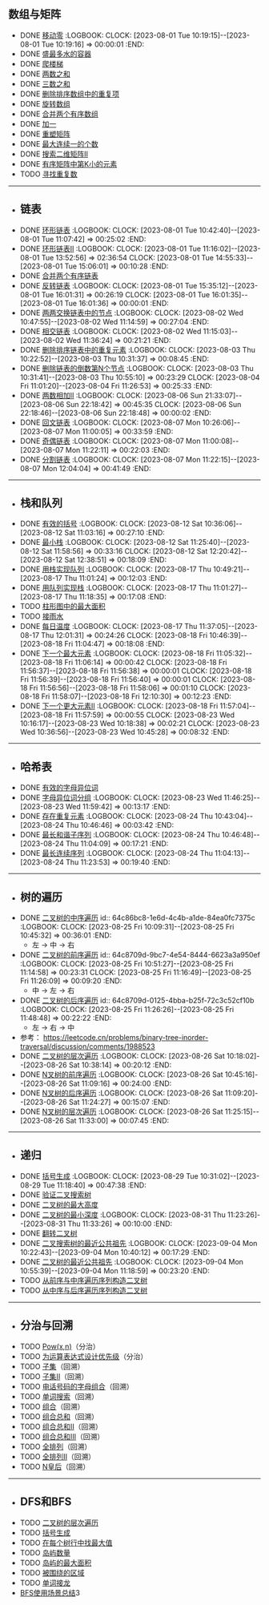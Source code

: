 ## 数组与矩阵
- DONE [移动零](https://leetcode-cn.com/problems/move-zeroes/)
  :LOGBOOK:
  CLOCK: [2023-08-01 Tue 10:19:15]--[2023-08-01 Tue 10:19:16] =>  00:00:01
  :END:
- DONE [盛最多水的容器](https://leetcode-cn.com/problems/container-with-most-water/)
- DONE [爬楼梯](https://leetcode-cn.com/problems/climbing-stairs/)
- DONE [两数之和](https://leetcode-cn.com/problems/two-sum/)
- DONE [三数之和](https://leetcode-cn.com/problems/3sum/)
- DONE [删除排序数组中的重复项](https://leetcode-cn.com/problems/remove-duplicates-from-sorted-array/)
- DONE [旋转数组](https://leetcode-cn.com/problems/rotate-array/)
- DONE [合并两个有序数组](https://leetcode-cn.com/problems/merge-sorted-array/)
- DONE [加一](https://leetcode.cn/problems/plus-one/)
- DONE [重塑矩阵](https://leetcode-cn.com/problems/reshape-the-matrix/)
- DONE [最大连续一的个数](https://leetcode-cn.com/problems/max-consecutive-ones/)
- DONE [搜索二维矩阵II](https://leetcode-cn.com/problems/search-a-2d-matrix-ii/)
- DONE [有序矩阵中第K小的元素](https://leetcode-cn.com/problems/kth-smallest-element-in-a-sorted-matrix/)
- TODO [寻找重复数](https://leetcode-cn.com/problems/find-the-duplicate-number/)
- ---
- ## 链表
- DONE [环形链表](https://leetcode-cn.com/problems/linked-list-cycle/)
  :LOGBOOK:
  CLOCK: [2023-08-01 Tue 10:42:40]--[2023-08-01 Tue 11:07:42] =>  00:25:02
  :END:
- DONE [环形链表II](https://leetcode-cn.com/problems/linked-list-cycle-ii/)
  :LOGBOOK:
  CLOCK: [2023-08-01 Tue 11:16:02]--[2023-08-01 Tue 13:52:56] =>  02:36:54
  CLOCK: [2023-08-01 Tue 14:55:33]--[2023-08-01 Tue 15:06:01] =>  00:10:28
  :END:
- DONE [合并两个有序链表](https://leetcode-cn.com/problems/merge-two-sorted-lists/)
- DONE [反转链表](https://leetcode-cn.com/problems/reverse-linked-list/)
  :LOGBOOK:
  CLOCK: [2023-08-01 Tue 15:35:12]--[2023-08-01 Tue 16:01:31] =>  00:26:19
  CLOCK: [2023-08-01 Tue 16:01:35]--[2023-08-01 Tue 16:01:36] =>  00:00:01
  :END:
- DONE [两两交换链表中的节点](https://leetcode-cn.com/problems/swap-nodes-in-pairs/)
  :LOGBOOK:
  CLOCK: [2023-08-02 Wed 10:47:55]--[2023-08-02 Wed 11:14:59] =>  00:27:04
  :END:
- DONE [相交链表](https://leetcode-cn.com/problems/intersection-of-two-linked-lists/)
  :LOGBOOK:
  CLOCK: [2023-08-02 Wed 11:15:03]--[2023-08-02 Wed 11:36:24] =>  00:21:21
  :END:
- DONE [删除排序链表中的重复元素](https://leetcode-cn.com/problems/remove-duplicates-from-sorted-list/)
  :LOGBOOK:
  CLOCK: [2023-08-03 Thu 10:22:52]--[2023-08-03 Thu 10:31:37] =>  00:08:45
  :END:
- DONE [删除链表的倒数第N个节点](https://leetcode-cn.com/problems/remove-nth-node-from-end-of-list/)
  :LOGBOOK:
  CLOCK: [2023-08-03 Thu 10:31:41]--[2023-08-03 Thu 10:55:10] =>  00:23:29
  CLOCK: [2023-08-04 Fri 11:01:20]--[2023-08-04 Fri 11:26:53] =>  00:25:33
  :END:
- DONE [两数相加II](https://leetcode-cn.com/problems/add-two-numbers-ii/)
  :LOGBOOK:
  CLOCK: [2023-08-06 Sun 21:33:07]--[2023-08-06 Sun 22:18:42] =>  00:45:35
  CLOCK: [2023-08-06 Sun 22:18:46]--[2023-08-06 Sun 22:18:48] =>  00:00:02
  :END:
- DONE [回文链表](https://leetcode-cn.com/problems/palindrome-linked-list/)
  :LOGBOOK:
  CLOCK: [2023-08-07 Mon 10:26:06]--[2023-08-07 Mon 11:00:05] =>  00:33:59
  :END:
- DONE [奇偶链表](https://leetcode-cn.com/problems/odd-even-linked-list/)
  :LOGBOOK:
  CLOCK: [2023-08-07 Mon 11:00:08]--[2023-08-07 Mon 11:22:11] =>  00:22:03
  :END:
- DONE [分割链表](https://leetcode-cn.com/problems/split-linked-list-in-parts/)
  :LOGBOOK:
  CLOCK: [2023-08-07 Mon 11:22:15]--[2023-08-07 Mon 12:04:04] =>  00:41:49
  :END:
- ---
- ## 栈和队列
- DONE [有效的括号](https://leetcode-cn.com/problems/valid-parentheses/)
  :LOGBOOK:
  CLOCK: [2023-08-12 Sat 10:36:06]--[2023-08-12 Sat 11:03:16] =>  00:27:10
  :END:
- DONE [最小栈](https://leetcode-cn.com/problems/min-stack/)
  :LOGBOOK:
  CLOCK: [2023-08-12 Sat 11:25:40]--[2023-08-12 Sat 11:58:56] =>  00:33:16
  CLOCK: [2023-08-12 Sat 12:20:42]--[2023-08-12 Sat 12:38:51] =>  00:18:09
  :END:
- DONE [用栈实现队列](https://leetcode-cn.com/problems/implement-queue-using-stacks/)
  :LOGBOOK:
  CLOCK: [2023-08-17 Thu 10:49:21]--[2023-08-17 Thu 11:01:24] =>  00:12:03
  :END:
- DONE [用队列实现栈](https://leetcode-cn.com/problems/implement-stack-using-queues/)
  :LOGBOOK:
  CLOCK: [2023-08-17 Thu 11:01:27]--[2023-08-17 Thu 11:18:35] =>  00:17:08
  :END:
- TODO [柱形图中的最大面积](https://leetcode-cn.com/problems/largest-rectangle-in-histogram/)
- TODO [接雨水](https://leetcode-cn.com/problems/trapping-rain-water/)
- DONE [每日温度](https://leetcode-cn.com/problems/daily-temperatures/)
  :LOGBOOK:
  CLOCK: [2023-08-17 Thu 11:37:05]--[2023-08-17 Thu 12:01:31] =>  00:24:26
  CLOCK: [2023-08-18 Fri 10:46:39]--[2023-08-18 Fri 11:04:47] =>  00:18:08
  :END:
- DONE [下一个最大元素](https://leetcode.cn/problems/next-greater-element-i/)
  :LOGBOOK:
  CLOCK: [2023-08-18 Fri 11:05:32]--[2023-08-18 Fri 11:06:14] =>  00:00:42
  CLOCK: [2023-08-18 Fri 11:56:37]--[2023-08-18 Fri 11:56:38] =>  00:00:01
  CLOCK: [2023-08-18 Fri 11:56:39]--[2023-08-18 Fri 11:56:40] =>  00:00:01
  CLOCK: [2023-08-18 Fri 11:56:56]--[2023-08-18 Fri 11:58:06] =>  00:01:10
  CLOCK: [2023-08-18 Fri 11:58:07]--[2023-08-18 Fri 12:10:30] =>  00:12:23
  :END:
- DONE [下一个更大元素II](https://leetcode-cn.com/problems/next-greater-element-ii/)
  :LOGBOOK:
  CLOCK: [2023-08-18 Fri 11:57:04]--[2023-08-18 Fri 11:57:59] =>  00:00:55
  CLOCK: [2023-08-23 Wed 10:16:17]--[2023-08-23 Wed 10:18:38] =>  00:02:21
  CLOCK: [2023-08-23 Wed 10:36:56]--[2023-08-23 Wed 10:45:28] =>  00:08:32
  :END:
- ---
- ## 哈希表
- DONE [有效的字母异位词](https://leetcode-cn.com/problems/valid-anagram/)
- DONE [字母异位词分组](https://leetcode-cn.com/problems/group-anagrams/)
  :LOGBOOK:
  CLOCK: [2023-08-23 Wed 11:46:25]--[2023-08-23 Wed 11:59:42] =>  00:13:17
  :END:
- DONE [存在重复元素](https://leetcode-cn.com/problems/contains-duplicate/)
  :LOGBOOK:
  CLOCK: [2023-08-24 Thu 10:43:04]--[2023-08-24 Thu 10:46:46] =>  00:03:42
  :END:
- DONE [最长和谐子序列](https://leetcode-cn.com/problems/longest-harmonious-subsequence/)
  :LOGBOOK:
  CLOCK: [2023-08-24 Thu 10:46:48]--[2023-08-24 Thu 11:04:09] =>  00:17:21
  :END:
- DONE [最长连续序列](https://leetcode-cn.com/problems/longest-consecutive-sequence/)
  :LOGBOOK:
  CLOCK: [2023-08-24 Thu 11:04:13]--[2023-08-24 Thu 11:23:53] =>  00:19:40
  :END:
- ---
- ## 树的遍历
- DONE [二叉树的中序遍历](https://leetcode-cn.com/problems/binary-tree-inorder-traversal/)
  id:: 64c86bc8-1e6d-4c4b-a1de-84ea0fc7375c
  :LOGBOOK:
  CLOCK: [2023-08-25 Fri 10:09:31]--[2023-08-25 Fri 10:45:32] =>  00:36:01
  :END:
	- 左 -> 中 -> 右
- DONE [二叉树的前序遍历](https://leetcode-cn.com/problems/binary-tree-preorder-traversal/)
  id:: 64c8709d-9bc7-4e54-8444-6623a3a950ef
  :LOGBOOK:
  CLOCK: [2023-08-25 Fri 10:51:27]--[2023-08-25 Fri 11:14:58] =>  00:23:31
  CLOCK: [2023-08-25 Fri 11:16:49]--[2023-08-25 Fri 11:26:09] =>  00:09:20
  :END:
	- 中 -> 左 -> 右
- DONE [二叉树的后序遍历](https://leetcode-cn.com/problems/binary-tree-postorder-traversal/)
  id:: 64c8709d-0125-4bba-b25f-72c3c52cf10b
  :LOGBOOK:
  CLOCK: [2023-08-25 Fri 11:26:26]--[2023-08-25 Fri 11:48:48] =>  00:22:22
  :END:
	- 左 -> 右 -> 中
- 参考： https://leetcode.cn/problems/binary-tree-inorder-traversal/discussion/comments/1988523
- DONE [二叉树的层次遍历](https://leetcode-cn.com/problems/binary-tree-level-order-traversal/)
  :LOGBOOK:
  CLOCK: [2023-08-26 Sat 10:18:02]--[2023-08-26 Sat 10:38:14] =>  00:20:12
  :END:
- DONE [N叉树的前序遍历](https://leetcode-cn.com/problems/n-ary-tree-preorder-traversal/)
  :LOGBOOK:
  CLOCK: [2023-08-26 Sat 10:45:16]--[2023-08-26 Sat 11:09:16] =>  00:24:00
  :END:
- DONE [N叉树的后序遍历](https://leetcode-cn.com/problems/n-ary-tree-postorder-traversal/)
  :LOGBOOK:
  CLOCK: [2023-08-26 Sat 11:09:20]--[2023-08-26 Sat 11:24:27] =>  00:15:07
  :END:
- DONE [N叉树的层次遍历](https://leetcode-cn.com/problems/n-ary-tree-level-order-traversal/)
  :LOGBOOK:
  CLOCK: [2023-08-26 Sat 11:25:15]--[2023-08-26 Sat 11:33:00] =>  00:07:45
  :END:
- ---
- ## 递归
- DONE [括号生成](https://leetcode-cn.com/problems/generate-parentheses/)
  :LOGBOOK:
  CLOCK: [2023-08-29 Tue 10:31:02]--[2023-08-29 Tue 11:18:40] =>  00:47:38
  :END:
- DONE [验证二叉搜索树](https://leetcode-cn.com/problems/validate-binary-search-tree/)
- DONE [二叉树的最大高度](https://leetcode-cn.com/problems/maximum-depth-of-binary-tree/)
- DONE [二叉树的最小深度](https://leetcode-cn.com/problems/minimum-depth-of-binary-tree/)
  :LOGBOOK:
  CLOCK: [2023-08-31 Thu 11:23:26]--[2023-08-31 Thu 11:33:26] =>  00:10:00
  :END:
- DONE [翻转二叉树](https://leetcode-cn.com/problems/invert-binary-tree/description/)
- DONE [二叉搜索树的最近公共祖先](https://leetcode-cn.com/problems/lowest-common-ancestor-of-a-binary-search-tree/)
  :LOGBOOK:
  CLOCK: [2023-09-04 Mon 10:22:43]--[2023-09-04 Mon 10:40:12] =>  00:17:29
  :END:
- DONE [二叉树的最近公共祖先](https://leetcode-cn.com/problems/lowest-common-ancestor-of-a-binary-tree/)
  :LOGBOOK:
  CLOCK: [2023-09-04 Mon 10:55:39]--[2023-09-04 Mon 11:18:59] =>  00:23:20
  :END:
- TODO [从前序与中序遍历序列构造二叉树](https://leetcode-cn.com/problems/construct-binary-tree-from-preorder-and-inorder-traversal/)
- TODO [从中序与后序遍历序列构造二叉树](https://leetcode-cn.com/problems/construct-binary-tree-from-inorder-and-postorder-traversal/)
- ---
- ## 分治与回溯
- TODO [Pow(x,n)](https://leetcode-cn.com/problems/powx-n/)（分治）
- TODO [为运算表达式设计优先级](https://leetcode-cn.com/problems/different-ways-to-add-parentheses/)（分治）
- TODO [子集](https://leetcode-cn.com/problems/subsets/)（回溯）
- TODO [子集II](https://leetcode-cn.com/problems/subsets-ii/)（回溯）
- TODO [电话号码的字母组合](https://leetcode-cn.com/problems/letter-combinations-of-a-phone-number/)（回溯）
- TODO [单词搜索](https://leetcode-cn.com/problems/word-search/)（回溯）
- TODO [组合](https://leetcode-cn.com/problems/combinations/)（回溯）
- TODO [组合总和](https://leetcode-cn.com/problems/combination-sum/)（回溯）
- TODO [组合总和II](https://leetcode-cn.com/problems/combination-sum-ii/)（回溯）
- TODO [组合总和III](https://leetcode-cn.com/problems/combination-sum-iii/)（回溯）
- TODO [全排列](https://leetcode-cn.com/problems/permutations/)（回溯）
- TODO [全排列II](https://leetcode-cn.com/problems/permutations-ii/)（回溯）
- TODO [N皇后](https://leetcode-cn.com/problems/n-queens/)（回溯）
- ---
- ## DFS和BFS
- TODO [二叉树的层次遍历](https://leetcode-cn.com/problems/binary-tree-level-order-traversal/)
- TODO [括号生成](https://leetcode-cn.com/problems/generate-parentheses/)
- TODO [在每个树行中找最大值](https://leetcode-cn.com/problems/find-largest-value-in-each-tree-row/)
- TODO [岛屿数量](https://leetcode-cn.com/problems/number-of-islands/)
- TODO [岛屿的最大面积](https://leetcode-cn.com/problems/max-area-of-island/)
- TODO [被围绕的区域](https://leetcode-cn.com/problems/surrounded-regions/)
- TODO [单词接龙](https://leetcode-cn.com/problems/word-ladder/)
- [BFS使用场景总结](https://leetcode.cn/problems/binary-tree-level-order-traversal/solutions/244853/bfs-de-shi-yong-chang-jing-zong-jie-ceng-xu-bian-l/)3